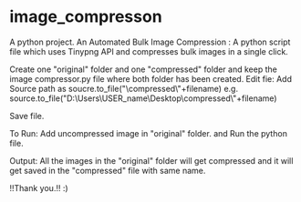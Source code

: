 # image_compresson
A python project.
An Automated Bulk Image Compression : A python script file which uses Tinypng API and compresses bulk images in a single click.

Create one "original" folder and one "compressed" folder and keep the image compressor.py file where both folder has been created.
Edit fie: Add Source path as soucre.to_file("<path>\\compressed\\"+filename) e.g. source.to_file("D:\\Users\\USER_name\\Desktop\\compressed\\"+filename)
  
Save file.

To Run:
  Add uncompressed image in "original" folder. and Run the python file.
  
Output:
  All the images in the "original" folder will get compressed and it will get saved in the "compressed" file with same name.
  
  !!Thank you.!! :)
